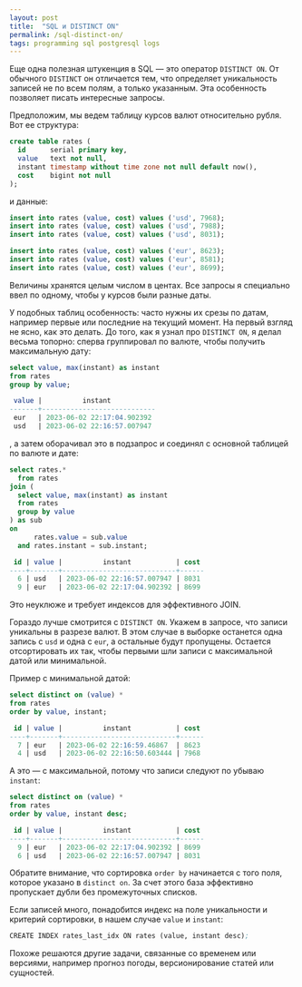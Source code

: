 ```yaml
---
layout: post
title:  "SQL и DISTINCT ON"
permalink: /sql-distinct-on/
tags: programming sql postgresql logs
---
```


Еще одна полезная штукенция в SQL — это оператор `DISTINCT ON`. От обычного `DISTINCT` он отличается тем, что определяет уникальность записей не по всем полям, а только указанным. Эта особенность позволяет писать интересные запросы.

Предположим, мы ведем таблицу курсов валют относительно рубля. Вот ее структура:

~~~sql
create table rates (
  id      serial primary key,
  value   text not null,
  instant timestamp without time zone not null default now(),
  cost    bigint not null
);
~~~

и данные:

~~~sql
insert into rates (value, cost) values ('usd', 7968);
insert into rates (value, cost) values ('usd', 7988);
insert into rates (value, cost) values ('usd', 8031);

insert into rates (value, cost) values ('eur', 8623);
insert into rates (value, cost) values ('eur', 8581);
insert into rates (value, cost) values ('eur', 8699);
~~~

Величины хранятся целым числом в центах. Все запросы я специально ввел по одному, чтобы у курсов были разные даты.

У подобных таблиц особенность: часто нужны их срезы по датам, например первые или последние на текущий момент. На первый взгляд не ясно, как это делать. До того, как я узнал про `DISTINCT ON`, я делал весьма топорно: сперва группировал по валюте, чтобы получить максимальную дату:

~~~sql
select value, max(instant) as instant
from rates
group by value;

 value |          instant
-------+----------------------------
 eur   | 2023-06-02 22:17:04.902392
 usd   | 2023-06-02 22:16:57.007947
~~~

, а затем оборачивал это в подзапрос и соединял с основной таблицей по валюте и дате:

~~~sql
select rates.*
  from rates
join (
  select value, max(instant) as instant
  from rates
  group by value
) as sub
on
      rates.value = sub.value
  and rates.instant = sub.instant;

 id | value |          instant           | cost
----+-------+----------------------------+------
  6 | usd   | 2023-06-02 22:16:57.007947 | 8031
  9 | eur   | 2023-06-02 22:17:04.902392 | 8699
~~~

Это неуклюже и требует индексов для эффективного JOIN.

Гораздо лучше смотрится с `DISTINCT ON`. Укажем в запросе, что записи уникальны в разрезе валют. В этом случае в выборке останется одна запись с `usd` и одна с `eur`, а остальные будут пропущены. Остается отсортировать их так, чтобы первыми шли записи с максимальной датой или минимальной.

Пример с минимальной датой:

~~~sql
select distinct on (value) *
from rates
order by value, instant;

 id | value |          instant           | cost
----+-------+----------------------------+------
  7 | eur   | 2023-06-02 22:16:59.46867  | 8623
  4 | usd   | 2023-06-02 22:16:50.603444 | 7968
~~~

А это — с максимальной, потому что записи следуют по убываю `instant`:

~~~sql
select distinct on (value) *
from rates
order by value, instant desc;

 id | value |          instant           | cost
----+-------+----------------------------+------
  9 | eur   | 2023-06-02 22:17:04.902392 | 8699
  6 | usd   | 2023-06-02 22:16:57.007947 | 8031
~~~

Обратите внимание, что сортировка `order by` начинается с того поля, которое указано в `distinct on`. За счет этого база эффективно пропускает дубли без промежуточных списков.

Если записей много, понадобится индекс на поле уникальности и критерий сортировки, в нашем случае `value` и `instant`:

~~~clojure
CREATE INDEX rates_last_idx ON rates (value, instant desc);
~~~

Похоже решаются другие задачи, связанные со временем или версиями, например прогноз погоды, версионирование статей или сущностей.
